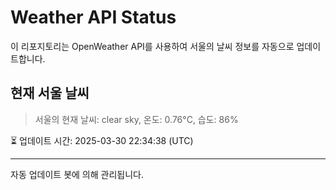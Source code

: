 
# Weather API Status

이 리포지토리는 OpenWeather API를 사용하여 서울의 날씨 정보를 자동으로 업데이트합니다.

## 현재 서울 날씨
> 서울의 현재 날씨: clear sky, 온도: 0.76°C, 습도: 86%

⏳ 업데이트 시간: 2025-03-30 22:34:38 (UTC)

---
자동 업데이트 봇에 의해 관리됩니다.
